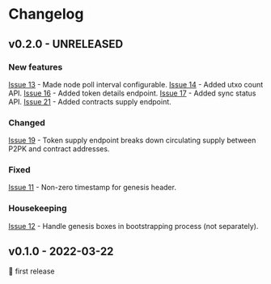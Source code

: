 # Changelog


## v0.2.0 - UNRELEASED

### New features
[Issue 13](https://github.com/abchrisxyz/ergowatch/issues/13) - Made node poll interval configurable.
[Issue 14](https://github.com/abchrisxyz/ergowatch/issues/14) - Added utxo count API.
[Issue 16](https://github.com/abchrisxyz/ergowatch/issues/17) - Added token details endpoint.
[Issue 17](https://github.com/abchrisxyz/ergowatch/issues/17) - Added sync status API.
[Issue 21](https://github.com/abchrisxyz/ergowatch/issues/21) - Added contracts supply endpoint.

### Changed
[Issue 19](https://github.com/abchrisxyz/ergowatch/issues/19) - Token supply endpoint breaks down circulating supply between P2PK and contract addresses.

### Fixed
[Issue 11](https://github.com/abchrisxyz/ergowatch/issues/11) - Non-zero timestamp for genesis header.

### Housekeeping
[Issue 12](https://github.com/abchrisxyz/ergowatch/issues/12) - Handle genesis boxes in bootstrapping process (not separately).


## v0.1.0 - 2022-03-22
🎉 first release

